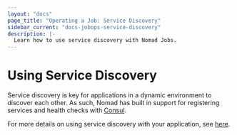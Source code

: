 ```yaml
---
layout: "docs"
page_title: "Operating a Job: Service Discovery"
sidebar_current: "docs-jobops-service-discovery"
description: |-
  Learn how to use service discovery with Nomad Jobs.
---
```


# Using Service Discovery

Service discovery is key for applications in a dynamic environment to discover
each other. As such, Nomad has built in support for registering services and
health checks with [Consul](http://consul.io).

For more details on using service discovery with your application, see
[here](/docs/jobspec/servicediscovery.html).
